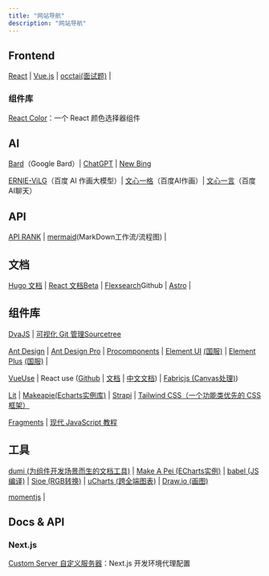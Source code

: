 ```yaml
---
title: "网站导航"
description: "网站导航"
---
```


## Frontend

[React](https://react.dev/) | [Vue.js](https://vuejs.org/) | [occtai(面试题)](https://blog.occtai.com/2022/06/12/%E9%9D%A2%E8%AF%95%E9%A2%98/) | 



### 组件库

[React Color](https://casesandberg.github.io/react-color/#api-individual)：一个 React 颜色选择器组件



## AI

[Bard](https://bard.google.com/)（Google Bard）| [ChatGPT](https://chat.openai.com/chat) | [New Bing](https://www.bing.com/search?q=Bing+AI&showconv=1&showconv=1)

[ERNIE-ViLG](https://wenxin.baidu.com/ernie-vilg)（百度 AI 作画大模型）| [文心一格](https://yige.baidu.com/creation)（百度AI作画）| [文心一言](https://yiyan.baidu.com/)（百度AI聊天）



## API

[API RANK](https://apirank.dev/) | [mermaid](https://mermaid.js.org/intro/)(MarkDown工作流/流程图) | 



## 文档

[Hugo 文档](https://gohugo.io/documentation/) | [React 文档Beta](https://beta.reactjs.org/learn) | [Flexsearch](https://github.com/nextapps-de/flexsearch)Github | [Astro](https://astro.build/) |



## 组件库

[DvaJS](https://dvajs.com/) | [可视化 Git 管理Sourcetree](https://www.sourcetreeapp.com/)

[Ant Design](https://ant.design/) | [Ant Design Pro](https://pro.ant.design/) | [Procomponents](https://procomponents.ant.design/) | [Element UI](https://element.eleme.io/) [(国服)](https://element.eleme.cn/) | [Element Plus](https://element-plus.org/) [(国服)](https://element-plus.gitee.io/) |

[VueUse](https://vueuse.org/) | React use ([Github](https://github.com/streamich/react-use) | [文档](https://streamich.github.io/react-use/) | [中文文档](http://blog.zenghongtu.com/react-use-chinese)) | [Fabricjs (Canvas处理)](http://fabricjs.com/))

[Lit](https://lit.dev/docs/) | [Makeapie(Echarts实例库)](https://www.makeapie.com/explore.html) | [Strapi](https://strapi.io/) | [Tailwind CSS（一个功能类优先的 CSS 框架）](https://www.tailwindcss.cn/)

[Fragments](https://zh-hans.reactjs.org/docs/fragments.html) | [现代 JavaScript 教程](https://zh.javascript.info/)



## 工具

[dumi (为组件开发场景而生的文档工具)](https://d.umijs.org) | [Make A Pei (ECharts实例)](https://www.makeapie.com) | [babel (JS编译)](https://babel.dev) | [Sioe (RGB转换)](https://www.sioe.cn/yingyong/yanse-rgb-16/) | [uCharts (跨全端图表)](http://ucharts.cn) | [Draw.io (画图)](https://draw.io)

 [momentjs](http://momentjs.cn/docs/#/displaying/format/) |



## Docs & API

### Next.js

[Custom Server 自定义服务器](https://nextjs.org/docs/advanced-features/custom-server)：Next.js 开发环境代理配置